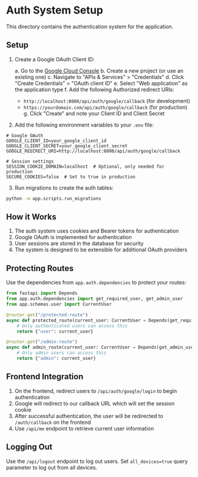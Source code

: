 # Auth System Setup

This directory contains the authentication system for the application.

## Setup

1. Create a Google OAuth Client ID:

   a. Go to the [Google Cloud Console](https://console.cloud.google.com/)
   b. Create a new project (or use an existing one)
   c. Navigate to "APIs & Services" > "Credentials"
   d. Click "Create Credentials" > "OAuth client ID"
   e. Select "Web application" as the application type
   f. Add the following Authorized redirect URIs:
      - `http://localhost:8000/api/auth/google/callback` (for development)
      - `https://yourdomain.com/api/auth/google/callback` (for production)
   g. Click "Create" and note your Client ID and Client Secret

2. Add the following environment variables to your `.env` file:

```
# Google OAuth
GOOGLE_CLIENT_ID=your_google_client_id
GOOGLE_CLIENT_SECRET=your_google_client_secret
GOOGLE_REDIRECT_URI=http://localhost:8000/api/auth/google/callback

# Session settings
SESSION_COOKIE_DOMAIN=localhost  # Optional, only needed for production
SECURE_COOKIES=false  # Set to true in production
```

3. Run migrations to create the auth tables:

```bash
python -m app.scripts.run_migrations
```

## How it Works

1. The auth system uses cookies and Bearer tokens for authentication
2. Google OAuth is implemented for authentication
3. User sessions are stored in the database for security
4. The system is designed to be extensible for additional OAuth providers

## Protecting Routes

Use the dependencies from `app.auth.dependencies` to protect your routes:

```python
from fastapi import Depends
from app.auth.dependencies import get_required_user, get_admin_user
from app.schemas.user import CurrentUser

@router.get("/protected-route")
async def protected_route(current_user: CurrentUser = Depends(get_required_user)):
    # Only authenticated users can access this
    return {"user": current_user}

@router.get("/admin-route")
async def admin_route(current_user: CurrentUser = Depends(get_admin_user)):
    # Only admin users can access this
    return {"admin": current_user}
```

## Frontend Integration

1. On the frontend, redirect users to `/api/auth/google/login` to begin authentication
2. Google will redirect to our callback URL which will set the session cookie
3. After successful authentication, the user will be redirected to `/auth/callback` on the frontend
4. Use `/api/me` endpoint to retrieve current user information

## Logging Out

Use the `/api/logout` endpoint to log out users. Set `all_devices=true` query parameter to log out from all devices.
